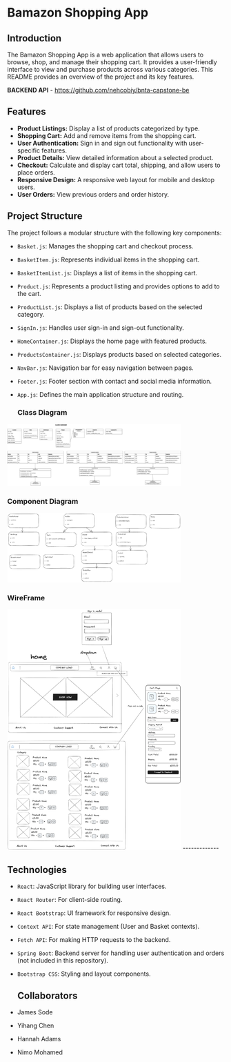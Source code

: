 # Bamazon Shopping App

## Introduction
The Bamazon Shopping App is a web application that allows users to browse, shop, and manage their shopping cart. It provides a user-friendly interface to view and purchase products across various categories. This README provides an overview of the project and its key features.

**BACKEND API** - https://github.com/nehcobiy/bnta-capstone-be

## Features
- **Product Listings:** Display a list of products categorized by type.
- **Shopping Cart:** Add and remove items from the shopping cart.
- **User Authentication:** Sign in and sign out functionality with user-specific features.
- **Product Details:** View detailed information about a selected product.
- **Checkout:** Calculate and display cart total, shipping, and allow users to place orders.
- **Responsive Design:** A responsive web layout for mobile and desktop users.
- **User Orders:** View previous orders and order history.

## Project Structure
The project follows a modular structure with the following key components:
- `Basket.js`: Manages the shopping cart and checkout process.
- `BasketItem.js`: Represents individual items in the shopping cart.
- `BasketItemList.js`: Displays a list of items in the shopping cart.
- `Product.js`: Represents a product listing and provides options to add to the cart.
- `ProductList.js`: Displays a list of products based on the selected category.
- `SignIn.js`: Handles user sign-in and sign-out functionality.
- `HomeContainer.js`: Displays the home page with featured products.
- `ProductsContainer.js`: Displays products based on selected categories.
- `NavBar.js`: Navigation bar for easy navigation between pages.
- `Footer.js`: Footer section with contact and social media information.
- `App.js`: Defines the main application structure and routing.

   ### Class Diagram
 
<img src="./class_diagram.png" alt="class diagram" width="80%"/> 


### Component Diagram
<img src="./component_diagram.png" alt="Component diagram" width="80%"/>

### WireFrame
<img src="./wireframe.png" alt="wireframe" width="80%"/> 
-------------


## Technologies
- `React`: JavaScript library for building user interfaces.
- `React Router`: For client-side routing.
- `React Bootstrap`: UI framework for responsive design.
- `Context API`: For state management (User and Basket contexts).
- `Fetch API`: For making HTTP requests to the backend.
- `Spring Boot`: Backend server for handling user authentication and orders (not included in this repository).
- `Bootstrap CSS`: Styling and layout components.

  ## Collaborators
- James Sode
- Yihang Chen
- Hannah Adams
- Nimo Mohamed
